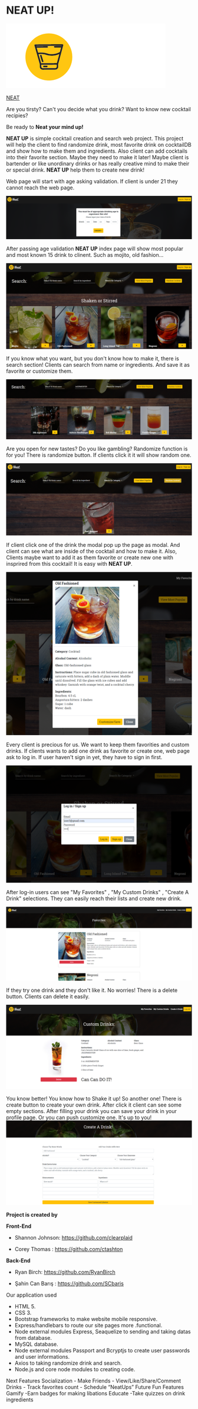 # NEAT UP!
![Image of NeatUp](./public/assets/neat_logo-03-01.png)

<a href="https://project-neat.herokuapp.com/">NEAT</a>

Are you tirsty? Can't you decide what you drink? Want to know new cocktail recipies? 

Be ready to **Neat your mind up!**

**NEAT UP** is simple cocktail creation and search web project. This project will help the client to find randomize drink, most favorite drink on cocktailDB and show how to make them and ingredients. Also client can add cocktails into their favorite section. Maybe they need to make it later! Maybe client is bartender or like unordinary drinks or has really creative mind to make their or special drink. **NEAT UP** help them to create new drink!


Web page will start with age asking validation. If client is under 21 they cannot reach the web page. 

![Image of AgeAsking](./public/assets/ageAsking.png)

After passing age validation **NEAT UP** index page will show most popular and most known 15 drink to clinent. Such as mojito, old fashion...

![Image of IndexPage](./public/assets/IndexPage.png)

If you know what you want, but you don't know how to make it, there is search section! Clients can search from name or ingredients. And save it as favorite or customize them.

![Image of Search](./public/assets/search-by-ing.png)

Are you open for new tastes? Do you like gambling? Randomize function is for you! There is randomize button. If clients click it it will show random one.

![Image of randomize](./public/assets/ramdomize.png)

If client click one of the drink the modal pop up the page as modal. And client can see what are inside of the cocktail and how to make it. Also, Clients maybe want to add it as them favorite or create new one with insprired from this cocktail! It is easy with **NEAT UP**.

![Image of Modal](./public/assets/Modal.png)

Every client is precious for us. We want to keep them favorities and custom drinks. If clients wants to add one drink as favorite or create one, web page ask to log in. If user haven't sign in yet, they have to sign in first. 

![Image of Sign-in-log-in](./public/assets/log-in-sign-up.png)

After log-in users can see "My Favorites" , "My Custom Drinks" , "Create A Drink" selections. They can easily reach their lists and create new drink.

![Image of Sign-in-log-in](./public/assets/Favorites-Page.png)

If they try one drink and they don't like it. No worries! There is a delete button. Clients can delete it easily.

![Image of Sign-in-log-in](./public/assets/Custom-drink.png)


You know better! You know how to Shake it up! So another one! There is create button to create your own drink. After click it client can see some empty sections. After filling your drink you can save your drink in your profile page. Or you can push customize one. It's up to you!
![Image of Sign-in-log-in](./public/assets/create-drink1.png)

**Project is created by** 

**Front-End**

- Shannon Johnson: https://github.com/clearplaid

- Corey Thomas   : https://github.com/ctashton

**Back-End**

- Ryan Birch: https://github.com/RyanBirch

- Şahin Can Barış : https://github.com/SCbaris

Our application used 
- HTML 5.
- CSS 3.
- Bootstrap frameworks to make website mobile responsive.
- Express/handlebars to route our site pages more .functional.
- Node external modules Express, Seaquelize to sending and taking datas from database.
- MySQL database.
- Node external modules Passport and Bcryptjs to create user passwords and user informations.
- Axios to taking randomize drink and search.
- Node.js and core node modules to creating code.

Next Features
Socialization
	- Make Friends
	- View/Like/Share/Comment Drinks
	- Track favorites count
	- Schedule “NeatUps”
Future Fun Features
Gamify
	-Earn badges for making libations
Educate
	-Take quizzes on drink ingredients
